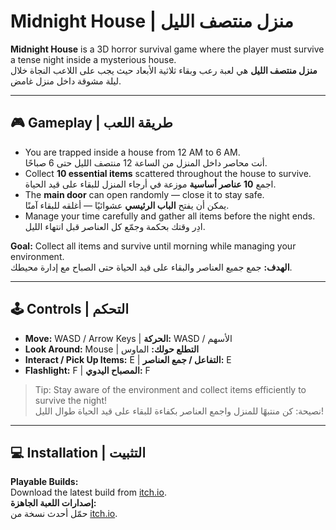 # Midnight House | منزل منتصف الليل

**Midnight House** is a 3D horror survival game where the player must survive a tense night inside a mysterious house.  
**منزل منتصف الليل** هي لعبة رعب وبقاء ثلاثية الأبعاد حيث يجب على اللاعب النجاة خلال ليلة مشوقة داخل منزل غامض.

---

## 🎮 Gameplay | طريقة اللعب

- You are trapped inside a house from 12 AM to 6 AM.  
  أنت محاصر داخل المنزل من الساعة 12 منتصف الليل حتى 6 صباحًا.
- Collect **10 essential items** scattered throughout the house to survive.  
  اجمع **10 عناصر أساسية** موزعة في أرجاء المنزل للبقاء على قيد الحياة.
- The **main door** can open randomly — close it to stay safe.  
  يمكن أن يفتح **الباب الرئيسي** عشوائيًا — أغلقه للبقاء آمنًا.
- Manage your time carefully and gather all items before the night ends.  
  ادِر وقتك بحكمة وجمّع كل العناصر قبل انتهاء الليل.

**Goal:** Collect all items and survive until morning while managing your environment.  
**الهدف:** جمع جميع العناصر والبقاء على قيد الحياة حتى الصباح مع إدارة محيطك.

---

## 🕹 Controls | التحكم

- **Move:** WASD / Arrow Keys | **الحركة:** WASD / الأسهم
- **Look Around:** Mouse | **التطلع حولك:** الماوس
- **Interact / Pick Up Items:** E | **التفاعل / جمع العناصر:** E
- **Flashlight:** F | **المصباح اليدوي:** F

> Tip: Stay aware of the environment and collect items efficiently to survive the night!  
> نصيحة: كن منتبهًا للمنزل واجمع العناصر بكفاءة للبقاء على قيد الحياة طوال الليل!

---

## 💻 Installation | التثبيت

**Playable Builds:**  
Download the latest build from [itch.io]().  
**إصدارات اللعبة الجاهزة:**  
حمّل أحدث نسخة من [itch.io]().
